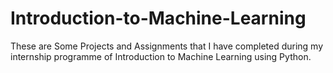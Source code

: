 # Introduction-to-Machine-Learning
These are Some Projects and Assignments that I have completed during my internship programme of Introduction to Machine Learning using Python.

